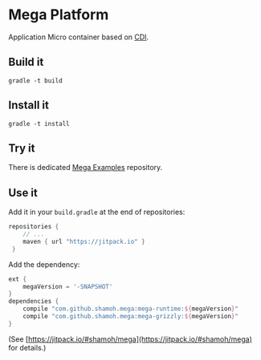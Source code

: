 Mega Platform
=============

Application Micro container based on [CDI](http://www.cdi-spec.org/).


Build it
--------

```shell
gradle -t build
```


Install it
----------

```shell
gradle -t install
```


Try it
------

There is dedicated [Mega Examples](https://github.com/shamoh/mega-examples) repository.


Use it
------

Add it in your `build.gradle` at the end of repositories:

```groovy
repositories {
    // ...
    maven { url "https://jitpack.io" }
 }
```

Add the dependency:

```groovy
ext {
    megaVersion = '-SNAPSHOT'
}
dependencies {
    compile "com.github.shamoh.mega:mega-runtime:${megaVersion}"
    compile "com.github.shamoh.mega:mega-grizzly:${megaVersion}"
}
```

(See [https://jitpack.io/#shamoh/mega](https://jitpack.io/#shamoh/mega) for details.)

